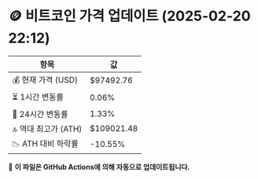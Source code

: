 # 🪙 비트코인 가격 업데이트 (2025-02-20 22:12)

| 항목                | 값 |
|--------------------|----------------|
| 💰 현재 가격 (USD) | $97492.76 |
| ⏳ 1시간 변동률    | 0.06% |
| 📆 24시간 변동률   | 1.33% |
| 🔝 역대 최고가 (ATH) | $109021.48 |
| 📉 ATH 대비 하락률 | -10.55% |

🔄 **이 파일은 GitHub Actions에 의해 자동으로 업데이트됩니다.**
